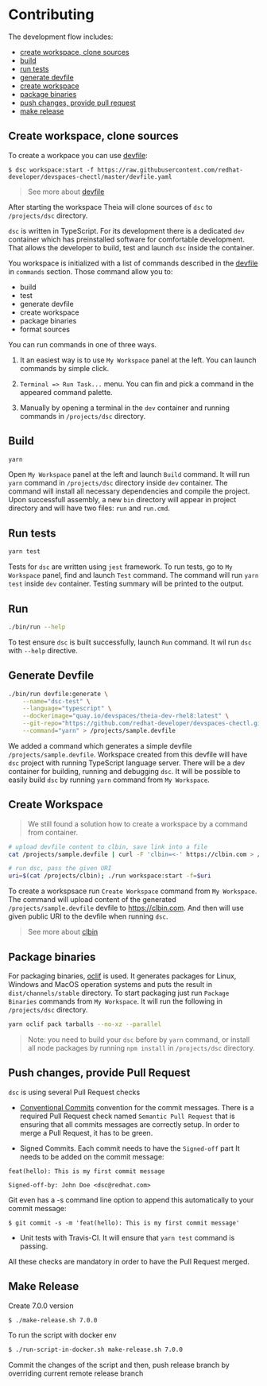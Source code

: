 # Contributing

The development flow includes:

- [create workspace, clone sources](#create-workspace-clone-sources)
- [build](#build)
- [run tests](#run-tests)
- [generate devfile](#generate-devfile)
- [create workspace](#create-workspace)
- [package binaries](#package-binaries)
- [push changes, provide pull request](#push-changes-provide-pull-request)
- [make release](#make-release)

## Create workspace, clone sources

To create a workpace you can use [devfile](devfile.yaml):

```
$ dsc workspace:start -f https://raw.githubusercontent.com/redhat-developer/devspaces-chectl/master/devfile.yaml
```

> See more about [devfile](https://redhat-developer.github.io/devfile)

After starting the workspace Theia will clone sources of `dsc` to `/projects/dsc` directory.

`dsc` is written in TypeScript. For its development there is a dedicated `dev` container which has preinstalled software for comfortable development. That allows the developer to build, test and launch `dsc` inside the container.

You workspace is initialized with a list of commands described in the [devfile](devfile.yaml) in `commands` section. Those command allow you to:
- build
- test
- generate devfile
- create workspace
- package binaries
- format sources

You can run commands in one of three ways.

1. It an easiest way is to use `My Workspace` panel at the left. You can launch commands by simple click.

2. `Terminal => Run Task...` menu. You can fin and pick a command in the appeared command palette.

3. Manually by opening a terminal in the `dev` container and running commands in `/projects/dsc` directory.

## Build

```bash
yarn
```

Open `My Workspace` panel at the left and launch `Build` command. It will run `yarn` command in `/projects/dsc` directory inside `dev` container. The command will install all necessary dependencies and compile the project. Upon successfull assembly, a new `bin` directory will appear in project directory and will have two files: `run` and `run.cmd`.


## Run tests

```bash
yarn test
```

Tests for `dsc` are written using `jest` framework.
To run tests, go to `My Workspace` panel, find and launch `Test` command. The command will run `yarn test` inside `dev` container.
Testing summary will be printed to the output.


## Run

```bash
./bin/run --help
```

To test ensure `dsc` is built successfully, launch `Run` command. It wil run `dsc` with `--help` directive.


## Generate Devfile

```bash
./bin/run devfile:generate \
    --name="dsc-test" \
    --language="typescript" \
    --dockerimage="quay.io/devspaces/theia-dev-rhel8:latest" \
    --git-repo="https://github.com/redhat-developer/devspaces-chectl.git" \
    --command="yarn" > /projects/sample.devfile
```

We added a command which generates a simple devfile `/projects/sample.devfile`. Workspace created from this devfile will have `dsc` project with running TypeScript language server. There will be a dev container for building, running and debugging `dsc`. It will be possible to easily build `dsc` by running `yarn` command from `My Workspace`.

## Create Workspace

> We still found a solution how to create a workspace by a command from container.

```bash
# upload devfile content to clbin, save link into a file
cat /projects/sample.devfile | curl -F 'clbin=<-' https://clbin.com > /projects/clbin

# run dsc, pass the given URI
uri=$(cat /projects/clbin); ./run workspace:start -f=$uri
```

To create a workspsace run `Create Workspace` command from `My Workspace`. The command will upload content of the generated `/projects/sample.devfile` devfile to https://clbin.com. And then will use given public URI to the devfile when running `dsc`.

> See more about [clbin](https://clbin.com/)

## Package binaries
For packaging binaries, [oclif](https://github.com/oclif/dev-cli) is used. It generates packages for Linux, Windows and MacOS operation systems and puts the result in `dist/channels/stable` directory.
To start packaging just run `Package Binaries` commands from `My Workspace`. It will run the following in `/projects/dsc` directory.

```bash
yarn oclif pack tarballs --no-xz --parallel
```

> Note: you need to build your `dsc` before by `yarn` command, or install all node packages by running `npm install` in `/projects/dsc` directory.

## Push changes, provide Pull Request

`dsc` is using several Pull Request checks
 - [Conventional Commits](https://conventionalcommits.org) convention for the commit messages.
There is a required Pull Request check named `Semantic Pull Request` that is ensuring that all commits messages are correctly setup. In order to merge a Pull Request, it has to be green.

- Signed Commits. Each commit needs to have the `Signed-off` part
It needs to be added on the commit message:
```
feat(hello): This is my first commit message

Signed-off-by: John Doe <dsc@redhat.com>
```

Git even has a -s command line option to append this automatically to your commit message:
```
$ git commit -s -m 'feat(hello): This is my first commit message'
```

- Unit tests with Travis-CI. It will ensure that `yarn test` command is passing.

All these checks are mandatory in order to have the Pull Request merged.

## Make Release

Create 7.0.0 version

```bash
$ ./make-release.sh 7.0.0
```

To run the script with docker env
```bash
$ ./run-script-in-docker.sh make-release.sh 7.0.0
```

Commit the changes of the script and then, push release branch by overriding current remote release branch